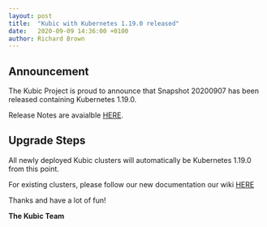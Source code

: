 ```yaml
---
layout: post
title:  "Kubic with Kubernetes 1.19.0 released"
date:   2020-09-09 14:36:00 +0100
author: Richard Brown
---
```


## Announcement

The Kubic Project is proud to announce that Snapshot 20200907 has been released containing Kubernetes 1.19.0.

Release Notes are avaialble [HERE](https://kubernetes.io/docs/setup/release/notes/#changes).

## Upgrade Steps

All newly deployed Kubic clusters will automatically be Kubernetes 1.19.0 from this point.

For existing clusters, please follow our new documentation our wiki [HERE](https://en.opensuse.org/Kubic:Upgrading_kubeadm_clusters)

Thanks and have a lot of fun!

**The Kubic Team**

